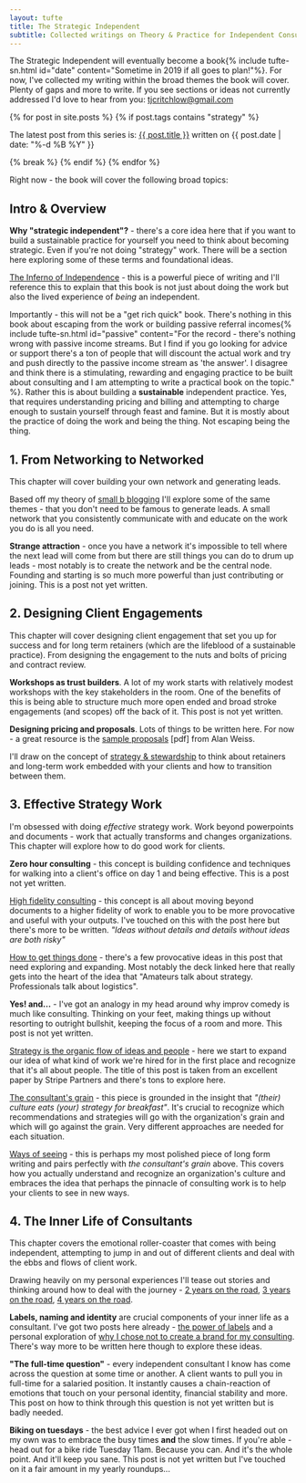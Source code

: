 ```yaml
---
layout: tufte
title: The Strategic Independent
subtitle: Collected writings on Theory & Practice for Independent Consultants [a book outline]
---
```


The Strategic Independent will eventually become a book{% include tufte-sn.html id="date" content="Sometime in 2019 if all goes to plan!"%}. For now, I've collected my writing within the broad themes the book will cover. Plenty of gaps and more to write. If you see sections or ideas not currently addressed I'd love to hear from you: tjcritchlow@gmail.com

{% for post in site.posts  %}
{% if post.tags contains "strategy" %}
<p>The latest post from this series is: <a href="{{ post.url }}">{{ post.title }}</a> written on {{ post.date | date: "%-d %B %Y" }}</p>
{% break %}
{% endif %}
{% endfor %}

Right now - the book will cover the following broad topics:

## Intro & Overview

**Why "strategic independent"?** - there's a core idea here that if you want to build a sustainable practice for yourself you need to think about becoming strategic. Even if you're not doing "strategy" work. There will be a section here exploring some of these terms and foundational ideas.

[The Inferno of Independence](https://frankchimero.com/blog/2013/the-inferno-of-independence/) - this is a powerful piece of writing and I'll reference this to explain that this book is not just about doing the work but also the lived experience of *being* an independent.

Importantly - this will not be a "get rich quick" book. There's nothing in this book about escaping from the work or building passive referral incomes{% include tufte-sn.html id="passive" content="For the record - there's nothing wrong with passive income streams. But I find if you go looking for advice or support there's a ton of people that will discount the actual work and try and push directly to the passive income stream as 'the answer'. I disagree and think there is a stimulating, rewarding and engaging practice to be built about consulting and I am attempting to write a practical book on the topic." %}. Rather this is about building a **sustainable** independent practice. Yes, that requires understanding pricing and billing and attempting to charge enough to sustain yourself through feast and famine. But it is mostly about the practice of doing the work and being the thing. Not escaping being the thing.

## 1. From Networking to Networked

This chapter will cover building your own network and generating leads.

Based off my theory of [small b blogging](https://tomcritchlow.com/2018/02/23/small-b-blogging/) I'll explore some of the same themes - that you don't need to be famous to generate leads. A small network that you consistently communicate with and educate on the work you do is all you need.

**Strange attraction** - once you have a network it's impossible to tell where the next lead will come from but there are still things you can do to drum up leads - most notably is to create the network and be the central node. Founding and starting is so much more powerful than just contributing or joining. This is a post not yet written.

## 2. Designing Client Engagements

This chapter will cover designing client engagement that set you up for success and for long term retainers (which are the lifeblood of a sustainable practice). From designing the engagement to the nuts and bolts of pricing and contract review.

**Workshops as trust builders**. A lot of my work starts with relatively modest workshops with the key stakeholders in the room. One of the benefits of this is being able to structure much more open ended and broad stroke engagements (and scopes) off the back of it. This post is not yet written.

**Designing pricing and proposals**. Lots of things to be written here. For now - a great resource is the [sample proposals](https://www.alanweiss.com/styles/pdf/Sample%20Proposals.pdf) [pdf] from Alan Weiss.

I'll draw on the concept of [strategy & stewardship](https://tomcritchlow.com/2018/06/28/strategy-stewardship/) to think about retainers and long-term work embedded with your clients and how to transition between them.

## 3. Effective Strategy Work

I'm obsessed with doing *effective* strategy work. Work beyond powerpoints and documents - work that actually transforms and changes organizations. This chapter will explore how to do good work for clients.

**Zero hour consulting** - this concept is building confidence and techniques for walking into a client's office on day 1 and being effective. This is a post not yet written.

[High fidelity consulting](https://tomcritchlow.com/2018/07/10/high-fidelity-consulting/) - this concept is all about moving beyond documents to a higher fidelity of work to enable you to be more provocative and useful with your outputs. I've touched on this with the post here but there's more to be written. *"Ideas without details and details without ideas are both risky"*

[How to get things done](https://tomcritchlow.com/2018/06/01/how-to-get-things-done/) - there's a few provocative ideas in this post that need exploring and expanding. Most notably the deck linked here that really gets into the heart of the idea that "Amateurs talk about strategy. Professionals talk about logistics".

**Yes! and...** - I've got an analogy in my head around why improv comedy is much like consulting. Thinking on your feet, making things up without resorting to outright bullshit, keeping the focus of a room and more. This post is not yet written.

[Strategy is the organic flow of ideas and people](https://tomcritchlow.com/2018/03/08/consulting-links/) - here we start to expand our idea of what kind of work we're hired for in the first place and recognize that it's all about people. The title of this post is taken from an excellent paper by Stripe Partners and there's tons to explore here.

[The consultant's grain](https://tomcritchlow.com/2017/07/18/the-consultants-grain/) - this piece is grounded in the insight that *"(their) culture eats (your) strategy for breakfast"*. It's crucial to recognize which recommendations and strategies will go with the organization's grain and which will go against the grain. Very different approaches are needed for each situation.

[Ways of seeing](https://tomcritchlow.com/2018/10/29/ways-of-seeing/) - this is perhaps my most polished piece of long form writing and pairs perfectly with *the consultant's grain* above. This covers how you actually understand and recognize an organization's culture and embraces the idea that perhaps the pinnacle of consulting work is to help your clients to see in new ways.

## 4. The Inner Life of Consultants

This chapter covers the emotional roller-coaster that comes with being independent, attempting to jump in and out of different clients and deal with the ebbs and flows of client work.

Drawing heavily on my personal experiences I'll tease out stories and thinking around how to deal with the journey - [2 years on the road](https://tomcritchlow.com/2016/10/24/2-years/), [3 years on the road](https://tomcritchlow.com/2017/10/24/3-years/), [4 years on the road](https://tomcritchlow.com/2018/10/24/four-years/).

**Labels, naming and identity** are crucial components of your inner life as a consultant. I've got two posts here already - [the power of labels](https://tomcritchlow.com/2018/09/17/naming/) and a personal exploration of [why I chose not to create a brand for my consulting](https://tomcritchlow.com/2016/08/01/brand/). There's way more to be written here though to explore these ideas.

**"The full-time question"** - every independent consultant I know has come across the question at some time or another. A client wants to pull you in full-time for a salaried position. It instantly causes a chain-reaction of emotions that touch on your personal identity, financial stability and more. This post on how to think through this question is not yet written but is badly needed.

**Biking on tuesdays** - the best advice I ever got when I first headed out on my own was to embrace the busy times **and** the slow times. If you're able - head out for a bike ride Tuesday 11am. Because you can. And it's the whole point. And it'll keep you sane. This post is not yet written but I've touched on it a fair amount in my yearly roundups...




